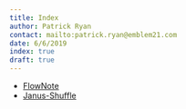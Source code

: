 ```yaml
---
title: Index
author: Patrick Ryan
contact: mailto:patrick.ryan@emblem21.com
date: 6/6/2019
index: true
draft: true
---
```

* [FlowNote](/2019/03/01/FlowNote)
* [Janus-Shuffle](/2016/06/01/Seed-based-Knuth-Shuffling)